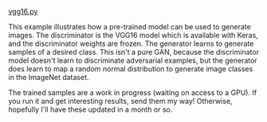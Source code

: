 <a href="https://github.com/codekansas/gandlf/blob/master/examples/vgg16.py" class="icon icon-github"> vgg16.py</a>

This example illustrates how a pre-trained model can be used to generate images. The discriminator is the VGG16 model which is available with Keras, and the discriminator weights are frozen. The generator learns to generate samples of a desired class. This isn't a pure GAN, because the discriminator model doesn't learn to discriminate adversarial examples, but the generator does learn to map a random normal distribution to generate image classes in the ImageNet dataset.

The trained samples are a work in progress (waiting on access to a GPU). If you run it and get interesting results, send them my way! Otherwise, hopefully I'll have these updated in a month or so.
